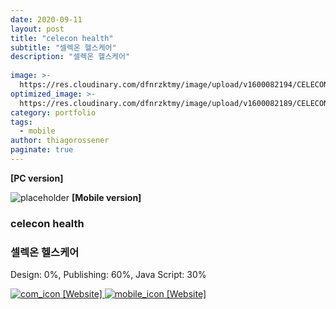 ```yaml
---
date: 2020-09-11
layout: post
title: "celecon health"
subtitle: "셀렉온 헬스케어"
description: "셀렉온 헬스케어"
  
image: >-
  https://res.cloudinary.com/dfnrzktmy/image/upload/v1600082194/CELECONH-768x2419_obuyhn.png
optimized_image: >-
  https://res.cloudinary.com/dfnrzktmy/image/upload/v1600082189/CELECONH_sum-400x260_v08c0a.png
category: portfolio
tags: 
  - mobile
author: thiagorossener
paginate: true
---
```

<strong>[PC version]</strong>

![placeholder](https://res.cloudinary.com/dfnrzktmy/image/upload/v1600082190/CELECONH_m-400x866_y67mv2.png "celecon health Mobile image")
<strong>[Mobile version]</strong>

### celecon health

### 셀렉온 헬스케어

Design: 0%, Publishing: 60%, Java Script: 30%

<a href="https://celeconh.com/" target="_blank">
<img src="https://res.cloudinary.com/dfnrzktmy/image/upload/v1586177444/com_icon-150x129_r9kppl.png" alt="com_icon" class="site_icon">
[Website]
</a>

<a href="https://m.celeconh.com/" target="_blank">
<img src="https://res.cloudinary.com/dfnrzktmy/image/upload/v1600083398/mobile-phone-popular-model-optimus-g-pro_x6hlvf.png" alt="mobile_icon" class="mobile_icon">
[Website]
</a>


